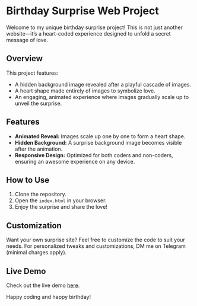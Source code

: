 # Birthday Surprise Web Project

Welcome to my unique birthday surprise project! This is not just another website—it’s a heart-coded experience designed to unfold a secret message of love.

## Overview
This project features:
- A hidden background image revealed after a playful cascade of images.
- A heart shape made entirely of images to symbolize love.
- An engaging, animated experience where images gradually scale up to unveil the surprise.

## Features
- **Animated Reveal:** Images scale up one by one to form a heart shape.
- **Hidden Background:** A surprise background image becomes visible after the animation.
- **Responsive Design:** Optimized for both coders and non-coders, ensuring an awesome experience on any device.

## How to Use
1. Clone the repository.
2. Open the `index.html` in your browser.
3. Enjoy the surprise and share the love!

## Customization
Want your own surprise site? Feel free to customize the code to suit your needs. For personalized tweaks and customizations, DM me on Telegram (minimal charges apply).

## Live Demo
Check out the live demo [here](https://surprissssss.netlify.app/).

Happy coding and happy birthday!

